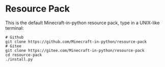 # Resource Pack
This is the default Minecraft-in-python resource pack, type in a UNIX-like terminal:
```shell
# Github
git clone https://github.com/Minecraft-in-python/resource-pack
# Gitee
git clone https://gitee.com/Minecraft-in-python/resource-pack
cd resource-pack
./install.py
```
